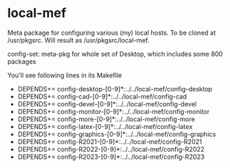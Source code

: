# local-mef

Meta package for configuring various (my) local hosts.
To be cloned at /usr/pkgsrc. Will result as /usr/pkgsrc/local-mef.

config-set: meta-pkg for whole set of Desktop, which includes some 800 packages

You'll see following lines in its Makefile

- DEPENDS+=	config-desktop-[0-9]*:../../local-mef/config-desktop
- DEPENDS+=	config-cad-[0-9]*:../../local-mef/config-cad
- DEPENDS+=	config-devel-[0-9]*:../../local-mef/config-devel
- DEPENDS+=	config-monitor-[0-9]*:../../local-mef/config-monitor
- DEPENDS+=	config-more-[0-9]*:../../local-mef/config-more
- DEPENDS+=	config-latex-[0-9]*:../../local-mef/config-latex
- DEPENDS+=	config-graphics-[0-9]*:../../local-mef/config-graphics
- DEPENDS+=	config-R2021-[0-9]*:../../local-mef/config-R2021
- DEPENDS+=	config-R2022-[0-9]*:../../local-mef/config-R2022
- DEPENDS+=	config-R2023-[0-9]*:../../local-mef/config-R2023

